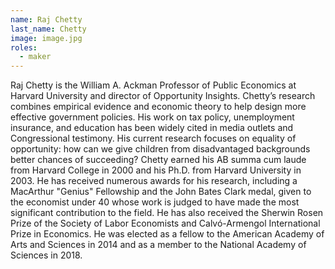 ```yaml
---
name: Raj Chetty
last_name: Chetty
image: image.jpg
roles:
  - maker
---
```

Raj Chetty is the William A. Ackman Professor of Public Economics at Harvard University and director of Opportunity Insights. Chetty’s research combines empirical evidence and economic theory to help design more effective government policies. His work on tax policy, unemployment insurance, and education has been widely cited in media outlets and Congressional testimony. His current research focuses on equality of opportunity: how can we give children from disadvantaged backgrounds better chances of succeeding? Chetty earned his AB summa cum laude from Harvard College in 2000 and his Ph.D. from Harvard University in 2003. He has received numerous awards for his research, including a MacArthur "Genius" Fellowship and the John Bates Clark medal, given to the economist under 40 whose work is judged to have made the most significant contribution to the field. He has also received the Sherwin Rosen Prize of the Society of Labor Economists and Calvó-Armengol International Prize in Economics. He was elected as a fellow to the American Academy of Arts and Sciences in 2014 and as a member to the National Academy of Sciences in 2018.

